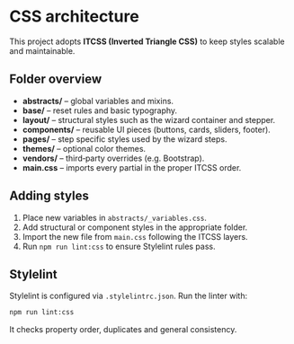 # CSS architecture

This project adopts **ITCSS (Inverted Triangle CSS)** to keep styles scalable and maintainable.

## Folder overview

- **abstracts/** – global variables and mixins.
- **base/** – reset rules and basic typography.
- **layout/** – structural styles such as the wizard container and stepper.
- **components/** – reusable UI pieces (buttons, cards, sliders, footer).
- **pages/** – step specific styles used by the wizard steps.
- **themes/** – optional color themes.
- **vendors/** – third‑party overrides (e.g. Bootstrap).
- **main.css** – imports every partial in the proper ITCSS order.

## Adding styles

1. Place new variables in `abstracts/_variables.css`.
2. Add structural or component styles in the appropriate folder.
3. Import the new file from `main.css` following the ITCSS layers.
4. Run `npm run lint:css` to ensure Stylelint rules pass.

## Stylelint

Stylelint is configured via `.stylelintrc.json`. Run the linter with:

```bash
npm run lint:css
```

It checks property order, duplicates and general consistency.
